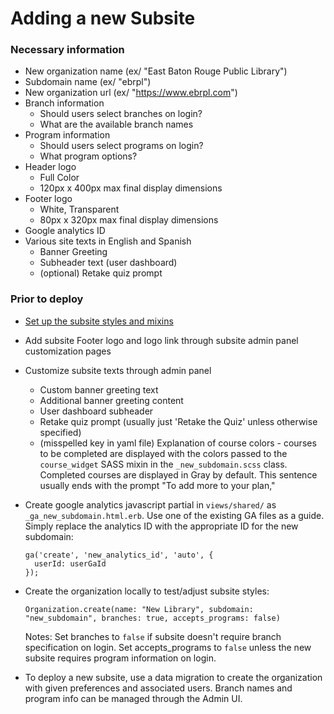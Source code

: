 # Adding a new Subsite

### Necessary information

- New organization name (ex/ "East Baton Rouge Public Library")
- Subdomain name (ex/ "ebrpl")
- New organization url (ex/ "https://www.ebrpl.com")
- Branch information
  - Should users select branches on login?
  - What are the available branch names
- Program information
  - Should users select programs on login?
  - What program options?
- Header logo
  - Full Color
  - 120px x 400px max final display dimensions
- Footer logo
  - White, Transparent
  - 80px x 320px max final display dimensions
- Google analytics ID
- Various site texts in English and Spanish
  - Banner Greeting
  - Subheader text (user dashboard)
  - (optional) Retake quiz prompt

### Prior to deploy

- [Set up the subsite styles and mixins](docs/subsite_styles.md)

- Add subsite Footer logo and logo link through subsite admin panel customization pages

- Customize subsite texts through admin panel

  - Custom banner greeting text
  - Additional banner greeting content
  - User dashboard subheader
  - Retake quiz prompt (usually just 'Retake the Quiz' unless otherwise specified)
  - (misspelled key in yaml file) Explanation of course colors - courses to be completed are displayed with the colors passed to the `course_widget` SASS mixin in the `_new_subdomain.scss` class. Completed courses are displayed in Gray by default. This sentence usually ends with the prompt "To add more to your plan,"

- Create google analytics javascript partial in `views/shared/` as `_ga_new_subdomain.html.erb`. Use one of the existing GA files as a guide. Simply replace the analytics ID with the appropriate ID for the new subdomain:

  ```
  ga('create', 'new_analytics_id', 'auto', {
    userId: userGaId
  });
  ```

- Create the organization locally to test/adjust subsite styles:

  ```
  Organization.create(name: "New Library", subdomain: "new_subdomain", branches: true, accepts_programs: false)
  ```

  Notes: Set branches to `false` if subsite doesn't require branch specification on login. Set accepts_programs to `false` unless the new subsite requires program information on login.

- To deploy a new subsite, use a data migration to create the organization with given preferences and associated users. Branch names and program info can be managed through the Admin UI.
